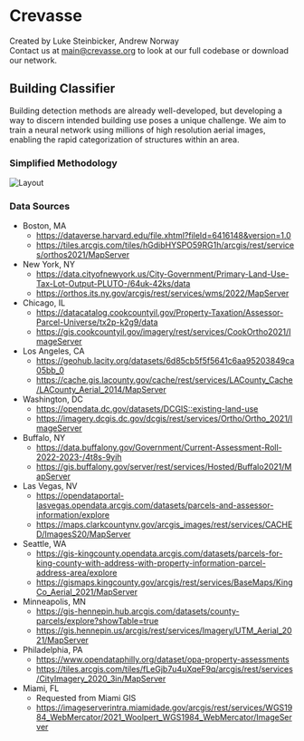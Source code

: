 # Crevasse

Created by Luke Steinbicker, Andrew Norway <br/>
Contact us at main@crevasse.org to look at our full codebase or download our network. <br/>

## Building Classifier

Building detection methods are already well-developed, but developing a way to discern intended building use poses a unique challenge. We aim to train a neural network using millions of high resolution aerial images, enabling the rapid categorization of structures within an area.

### Simplified Methodology

<picture>
  <source media="(prefers-color-scheme: dark)" srcset="https://user-images.githubusercontent.com/121472675/212436048-cd8d75cb-90dc-48a8-8df3-e9c683b16ecb.png">
  <source media="(prefers-color-scheme: light)" srcset="https://user-images.githubusercontent.com/121472675/212436057-cc70f600-db80-46d2-ab66-8757cb889b9f.png">
  <img alt="Layout" src="https://user-images.githubusercontent.com/121472675/212436048-cd8d75cb-90dc-48a8-8df3-e9c683b16ecb.png">
</picture>

### Data Sources
- Boston, MA <br/>
  - https://dataverse.harvard.edu/file.xhtml?fileId=6416148&version=1.0 <br/>
  - https://tiles.arcgis.com/tiles/hGdibHYSPO59RG1h/arcgis/rest/services/orthos2021/MapServer <br/>
- New York, NY <br/>
  - https://data.cityofnewyork.us/City-Government/Primary-Land-Use-Tax-Lot-Output-PLUTO-/64uk-42ks/data <br/>
  - https://orthos.its.ny.gov/arcgis/rest/services/wms/2022/MapServer <br/>
- Chicago, IL <br/>
  - https://datacatalog.cookcountyil.gov/Property-Taxation/Assessor-Parcel-Universe/tx2p-k2g9/data <br/>
  - https://gis.cookcountyil.gov/imagery/rest/services/CookOrtho2021/ImageServer <br/>
- Los Angeles, CA <br/>
  - https://geohub.lacity.org/datasets/6d85cb5f5f5641c6aa95203849ca05bb_0 <br/>
  - https://cache.gis.lacounty.gov/cache/rest/services/LACounty_Cache/LACounty_Aerial_2014/MapServer <br/>
- Washington, DC <br/>
  - https://opendata.dc.gov/datasets/DCGIS::existing-land-use <br/>
  - https://imagery.dcgis.dc.gov/dcgis/rest/services/Ortho/Ortho_2021/ImageServer <br/>
- Buffalo, NY <br/>
  - https://data.buffalony.gov/Government/Current-Assessment-Roll-2022-2023-/4t8s-9yih <br/>
  - https://gis.buffalony.gov/server/rest/services/Hosted/Buffalo2021/MapServer <br/>
- Las Vegas, NV <br/>
  - https://opendataportal-lasvegas.opendata.arcgis.com/datasets/parcels-and-assessor-information/explore <br/>
  - https://maps.clarkcountynv.gov/arcgis_images/rest/services/CACHED/ImagesS20/MapServer <br/>
- Seattle, WA <br/>
  - https://gis-kingcounty.opendata.arcgis.com/datasets/parcels-for-king-county-with-address-with-property-information-parcel-address-area/explore <br/>
  - https://gismaps.kingcounty.gov/arcgis/rest/services/BaseMaps/KingCo_Aerial_2021/MapServer <br/>
- Minneapolis, MN <br/>
  - https://gis-hennepin.hub.arcgis.com/datasets/county-parcels/explore?showTable=true <br/>
  - https://gis.hennepin.us/arcgis/rest/services/Imagery/UTM_Aerial_2021/MapServer <br/>
- Philadelphia, PA <br/>
  - https://www.opendataphilly.org/dataset/opa-property-assessments <br/>
  - https://tiles.arcgis.com/tiles/fLeGjb7u4uXqeF9q/arcgis/rest/services/CityImagery_2020_3in/MapServer <br/>
- Miami, FL <br/>
  - Requested from Miami GIS <br/>
  - https://imageserverintra.miamidade.gov/arcgis/rest/services/WGS1984_WebMercator/2021_Woolpert_WGS1984_WebMercator/ImageServer <br/>

